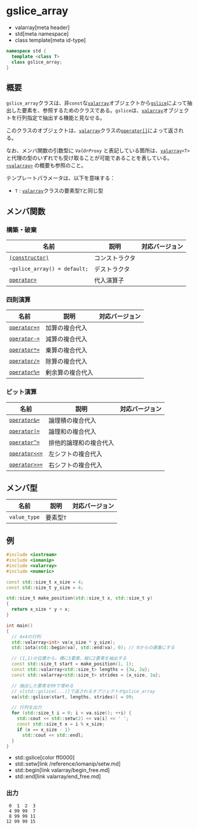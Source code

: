 # gslice_array
* valarray[meta header]
* std[meta namespace]
* class template[meta id-type]

```cpp
namespace std {
  template <class T>
  class gslice_array;
}
```

## 概要
`gslice_array`クラスは、非`const`な[`valarray`](valarray.md)オブジェクトから[`gslice`](gslice.md)によって抽出した要素を、参照するためのクラスである。`gslice`は、[`valarray`](valarray.md)オブジェクトを行列指定で抽出する機能と見なせる。

このクラスのオブジェクトは、[`valarray`](valarray.md)クラスの[`operator[]`](valarray/op_at.md)によって返される。

なお、メンバ関数の引数型に *`ValOrProxy`* と表記している箇所は、[`valarray`](valarray.md)`<T>` と代理の型のいずれでも受け取ることが可能であることを表している。  
[`<valarray>`](../valarray.md) の概要も参照のこと。

テンプレートパラメータは、以下を意味する：

- `T` : [`valarray`](valarray.md)クラスの要素型`T`と同じ型


## メンバ関数
### 構築・破棄

| 名前 | 説明 | 対応バージョン |
|-------------------------------------------------|----------------|----------------|
| [`(constructor)`](gslice_array/op_constructor.md) | コンストラクタ | |
| `~gslice_array() = default;`                     | デストラクタ   | |
| [`operator=`](gslice_array/op_assign.md)       | 代入演算子     | |


### 四則演算

| 名前 | 説明 | 対応バージョン |
|-----------------------------------------------------|------------------|-------|
| [`operator+=`](gslice_array/op_plus_assign.md)     | 加算の複合代入   | |
| [`operator-=`](gslice_array/op_minus_assign.md)    | 減算の複合代入   | |
| [`operator*=`](gslice_array/op_multiply_assign.md) | 乗算の複合代入   | |
| [`operator/=`](gslice_array/op_divide_assign.md)   | 除算の複合代入   | |
| [`operator%=`](gslice_array/op_modulo_assign.md)   | 剰余算の複合代入 | |


### ビット演算

| 名前 | 説明 | 対応バージョン |
|---------------------------------------------------------------|------------------------|-------|
| [`operator&=`](gslice_array/op_and_assign.md)                | 論理積の複合代入       | |
| [<code>operator&#x7C;=</code>](gslice_array/op_or_assign.md) | 論理和の複合代入       | |
| [`operator^=`](gslice_array/op_xor_assign.md)                | 排他的論理和の複合代入 | |
| [`operator<<=`](gslice_array/op_left_shift_assign.md)        | 左シフトの複合代入     | |
| [`operator>>=`](gslice_array/op_right_shift_assign.md)       | 右シフトの複合代入     | |


## メンバ型

| 名前         | 説明      | 対応バージョン |
|--------------|-----------|----------------|
| `value_type` | 要素型`T` | |


## 例
```cpp example
#include <iostream>
#include <iomanip>
#include <valarray>
#include <numeric>

const std::size_t x_size = 4;
const std::size_t y_size = 4;

std::size_t make_position(std::size_t x, std::size_t y)
{
  return x_size * y + x;
}

int main()
{
  // 4x4の行列
  std::valarray<int> va(x_size * y_size);
  std::iota(std::begin(va), std::end(va), 0); // 0からの連番にする

  // (1,1)の位置から、横に3要素、縦に2要素を抽出する
  const std::size_t start = make_position(1, 1);
  const std::valarray<std::size_t> lengths = {3u, 2u};
  const std::valarray<std::size_t> strides = {x_size, 1u};

  // 抽出した要素を99で埋める
  // v[std::gslice(...)]で返されるオブジェクトがgslice_array
  va[std::gslice(start, lengths, strides)] = 99;

  // 行列を出力
  for (std::size_t i = 0; i < va.size(); ++i) {
    std::cout << std::setw(2) << va[i] << ' ';
    const std::size_t x = i % x_size;
    if (x == x_size - 1)
      std::cout << std::endl;
  }
}
```
* std::gslice[color ff0000]
* std::setw[link /reference/iomanip/setw.md]
* std::begin[link valarray/begin_free.md]
* std::end[link valarray/end_free.md]

### 出力
```
 0  1  2  3 
 4 99 99  7 
 8 99 99 11 
12 99 99 15 
```


